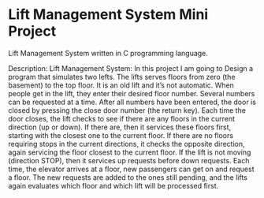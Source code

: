 # Lift Management System Mini Project
Lift Management System written in C programming language.
  
Description:
Lift Management System: 
	In this project I am going to Design a program that simulates two lefts. The lifts serves floors from zero (the basement) to the top floor. It is an old lift and it’s not automatic. When people get in the lift, they enter their desired floor number. Several numbers can be requested at a time. After all numbers have been entered, the door is closed by pressing the close door number (the return key). Each time the door closes, the lift checks to see if there are any floors in the current direction (up or down). If there are, then it services these floors first, starting with the closest one to the current floor. If there are no floors requiring stops in the current directions, it checks the opposite direction, again servicing the floor closest to the current floor. If the lift is not moving (direction STOP), then it services up requests before down requests. Each time, the elevator arrives at a floor, new passengers can get on and request a floor. The new requests are added to the ones still pending, and the lifts again evaluates which floor and which lift will be processed first.
